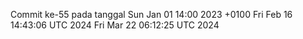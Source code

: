Commit ke-55 pada tanggal Sun Jan 01 14:00 2023 +0100
Fri Feb 16 14:43:06 UTC 2024
Fri Mar 22 06:12:25 UTC 2024
